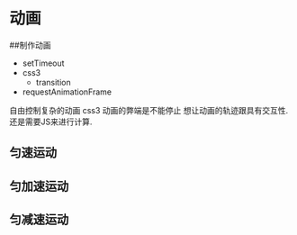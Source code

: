 动画
==============

##制作动画

+ setTimeout
+ css3
    - transition
+ requestAnimationFrame

自由控制复杂的动画
css3 动画的弊端是不能停止
想让动画的轨迹跟具有交互性. 还是需要JS来进行计算.

## 匀速运动

## 匀加速运动

## 匀减速运动
